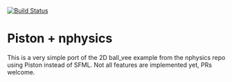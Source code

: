 [![Build Status](https://travis-ci.org/Benbergman/piston-nphysics-example.svg)](https://travis-ci.org/BenBergman/piston-nphysics-example)

Piston + nphysics
=================

This is a very simple port of the 2D ball_vee example from the nphysics repo using Piston instead of SFML. Not all features are implemented yet, PRs welcome.
